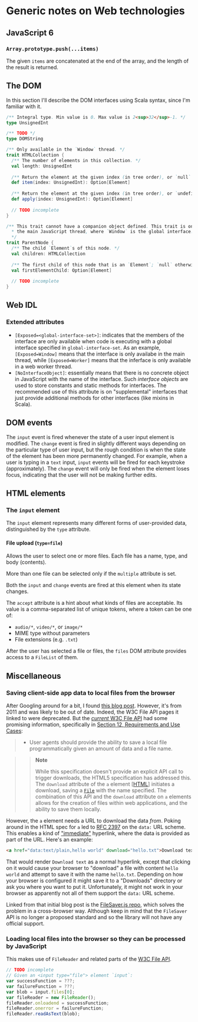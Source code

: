 
# Generic notes on Web technologies

## JavaScript 6

### `Array.prototype.push(...items)`

The given `items` are concatenated at the end of the array, and the length of the result is returned.

## The DOM

In this section I'll describe the DOM interfaces using Scala syntax, since I'm familiar with it.

```scala
/** Integral type. Min value is 0. Max value is 2<sup>32</sup>-1. */
type UnsignedInt

/** TODO */
type DOMString
```

```scala
/** Only available in the `Window` thread. */
trait HTMLCollection {
  /** The number of elements in this collection. */
  val length: UnsignedInt
  
  /** Return the element at the given index (in tree order), or `null` if no such element exists. */
  def item(index: UnsignedInt): Option[Element]
  
  /** Return the element at the given index (in tree order), or `undefined` if no such element exists. */
  def apply(index: UnsignedInt): Option[Element]
  
  // TODO incomplete
}
```

```scala
/** This trait cannot have a companion object defined. This trait is only mixed-in to objects in
  * the main JavaScript thread, where `Window` is the global interface.
  */
trait ParentNode {
  /** The child `Element`s of this node. */
  val children: HTMLCollection
  
  /** The first child of this node that is an `Element`; `null` otherwise. */
  val firstElementChild: Option[Element]
  
  // TODO incomplete
}
```

## Web IDL

### Extended attributes

- `[Exposed=<global-interface-set>]`: indicates that the members of the interface are only available when
code is executing with a global interface specified in `global-interface-set`. As an example,
`[Exposed=Window]` means that the interface is only availabe in the main thread, while `[Exposed=Worker]`
means that the inferface is only available in a web worker thread.
- `[NoInterfaceObject]`: essentially means that there is no concrete object in JavaScript with the name
of the interface. Such _interface objects_ are used to store constants and static methods for interfaces.
The recommended use of this attribute is on "supplemental" interfaces that just provide additional methods
for other interfaces (like mixins in Scala).

## DOM events

The `input` event is fired whenever the state of a user input element is modified. The `change` event is fired
in slightly different ways depending on the particular type of user input, but the rough condition is when the
state of the element has been more permanently changed. For example, when a user is typing in a `text` input,
`input` events will be fired for each keystroke (approximately). The `change` event will only be fired when
the element loses focus, indicating that the user will not be making further edits.

## HTML elements

### The `input` element

The `input` element represents many different forms of user-provided data, distinguished by the `type` attribute.

#### File upload (`type=file`)

Allows the user to select one or more files. Each file has a name, type, and body (contents).

More than one file can be selected only if the `multiple` attribute is set.

Both the `input` and `change` events are fired at this element when its state changes.

The `accept` attribute is a hint about what kinds of files are acceptable. Its value is a comma-separated list
of unique tokens, where a token can be one of:

- `audio/*`, `video/*`, or `image/*`
- MIME type without parameters
- File extensions (e.g. `.txt`)

After the user has selected a file or files, the `files` DOM attribute provides access to a `FileList` of them.

## Miscellaneous

### Saving client-side app data to local files from the browser

After Googling around for a bit, I found
[this blog post](http://eligrey.com/blog/post/saving-generated-files-on-the-client-side/). However, it's from
2011 and was likely to be out of date. Indeed, the W3C File API pages it linked to were deprecated. But the
[_current_ W3C File API](http://www.w3.org/TR/FileAPI/) had some promising information, specifically in
[Section 12, Requirements and Use Cases](http://www.w3.org/TR/FileAPI/#requirements):

> - User agents should provide the ability to save a local file programmatically given an amount of data
and a file name.

>> **Note**
>>
>> While this specification doesn't provide an explicit API call to trigger downloads, the HTML5
specification has addressed this. The `download` attribute of the `a` element
[[HTML](http://www.w3.org/TR/FileAPI/#HTML)] initiates a download, saving
a [`File`](http://www.w3.org/TR/FileAPI/#dfn-file) with the name specified. The combination of this API and the
`download` attribute on `a` elements allows for the creation of files within web applications, and the ability
to save them locally.

However, the `a` element needs a URL to download the data _from_. Poking around in the HTML spec for `a` led to
[RFC 2397](http://tools.ietf.org/html/rfc2397) on the `data:` URL scheme. This enables a kind of
["immediate"](http://programmedlessons.org/AssemblyTutorial/Chapter-11/ass11_2.html) hyperlink, where
the data is provided as part of the URL. Here's an example:

```html
<a href="data:text/plain,hello world" download="hello.txt">Download text</a>
```

That would render `Download text` as a normal hyperlink, except that clicking on it would cause your browser to
"download" a file with content `hello world` and attempt to save it with the name `hello.txt`. Depending on how
your browser is configured it might save it to a "Downloads" directory or ask you where you want to put it.
Unfortunately, it might not work in your browser as apparently not all of them support the `data:` URL scheme.

Linked from that initial blog post is the [FileSaver.js repo](https://github.com/eligrey/FileSaver.js), which
solves the problem in a cross-browser way. Although keep in mind that the `FileSaver` API is no longer a proposed
standard and so the library will not have any official support.

### Loading local files into the browser so they can be processed by JavaScript

This makes use of `FileReader` and related parts of the [W3C File API](http://www.w3.org/TR/FileAPI/).

```JavaScript
// TODO incomplete
// Given an <input type="file"> element `input`:
var successFunction = ???;
var failureFunction = ???;
var blob = input.files[0];
var fileReader = new FileReader();
fileReader.onloadend = successFunction;
fileReader.onerror = failureFunction;
fileReader.readAsText(blob);
```
